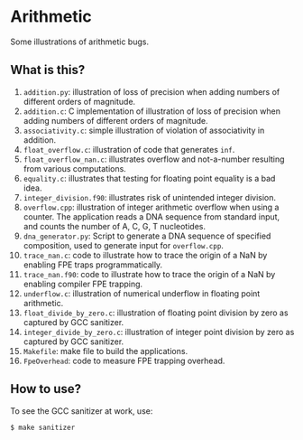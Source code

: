 # Arithmetic
Some illustrations of arithmetic bugs.

## What is this?
1. `addition.py`: illustration of loss of precision when adding numbers
    of different orders of magnitude.
1. `addition.c`: C implementation of illustration of loss of precision
    when adding numbers of different orders of magnitude.
1. `associativity.c`: simple illustration of violation of associativity in
    addition.
1. `float_overflow.c`: illustration of code that generates `inf`.
1. `float_overflow_nan.c`: illustrates overflow and not-a-number resulting
    from various computations.
1. `equality.c`: illustrates that testing for floating point equality is
    a bad idea.
1. `integer_division.f90`: illustrates risk of unintended integer division.
1. `overflow.cpp`: illustration of integer arithmetic overflow when using a
    counter. The application reads a DNA sequence from standard input,
    and counts the number of A, C, G, T nucleotides.
1. `dna_generator.py`: Script to generate a DNA sequence of specified
    composition, used to generate input for `overflow.cpp`.
1. `trace_nan.c`: code to illustrate how to trace the origin of a NaN
    by enabling FPE traps programmatically.
1. `trace_nan.f90`: code to illustrate how to trace the origin of a NaN
    by enabling compiler FPE trapping.
1. `underflow.c`: illustration of numerical underflow in floating point
    arithmetic.
1. `float_divide_by_zero.c`: illustration of floating point division by
    zero as captured by GCC sanitizer.
1. `integer_divide_by_zero.c`: illustration of integer point division by
    zero as captured by GCC sanitizer.
1. `Makefile`: make file to build the applications.
1. `FpeOverhead`: code to measure FPE trapping overhead.

## How to use?
To see the GCC sanitizer at work, use:
```bash
$ make sanitizer
```
